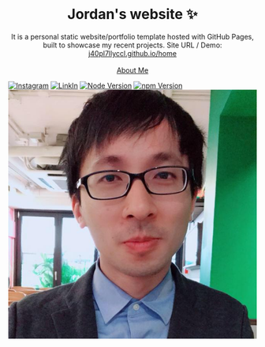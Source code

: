 <br />
<p align="center">
  <h1 align="center">Jordan's website ✨</h1>

  <p align="center">
    It is a personal static website/portfolio template hosted with GitHub Pages, built to showcase my recent projects. Site URL / Demo: 
    <a href="https://j40pl7llyccl.github.io/home">j40pl7llyccl.github.io/home</a>
    <br />
    <br />
    <a href="https://j40pl7lly.github.io">About Me</a>
  </p>
</p>

[![Instagram](https://img.shields.io/badge/Instagram-JordanLiu-red)](https://www.instagram.com/j40pl7lly/)
[![LinkIn](https://img.shields.io/badge/LinkIn-JordanLiu-blue)](https://www.linkedin.com/in/hsinkuo-liu-51b889273/)
[![Node Version](https://img.shields.io/static/v1?label=Node&message=v18.13.0&color=green)](https://nodejs.org)
[![npm Version](https://img.shields.io/static/v1?label=npm&message=9.8.0)](https://nodejs.org)
[![Site preview](/public/liu.jpg)](https://j40pl7lly.github.io/home)
